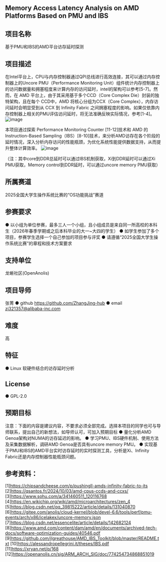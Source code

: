 ## Memory Access Latency Analysis on AMD Platforms Based on PMU and IBS

## 项目名称
基于PMU和IBS的AMD平台访存延时探测
## 项目描述
在Intel平台上，CPU与内存控制器通过QPI总线进行高效连接，其可以通过内存控制器上的Uncore PMU（Performance Monitoring Unit）组件统计内存控制器上的访问数据量和拥塞程度来计算内存的访问延时，intel的架构可以参考[5-7]。然而，在 AMD 平台上，由于其采用基于多个CCD（Core Complex Die）封装的独特架构，且在每个 CCD中，AMD 将核心分组为CCX（Core Complex），内存访问延时会明显受到从 CCX 到 Infinity Fabric 之间拥塞程度的影响。如果仅依靠内存控制器上相关的PMU评估访问延时，将无法准确反映实际情况，参考[1-4]。
![image](https://github.com/user-attachments/assets/646ceecc-c7f7-4871-a5f7-6f7e6a61e912)

本项目通过探索 Performance Monitoring Counter [11-12]技术和 AMD 的 Instruction-Based Sampling（IBS）[8-10]技术，来分析AMD访存在各个阶段的延时情况，深入分析内存访问的性能瓶颈，为优化系统性能提供数据支持，从而提升整体计算效率。
![image](https://github.com/user-attachments/assets/7339591e-47d3-454f-a629-f12a66bdaf84)

（注：其中core到DDR总延时可以通过IBS机制获取，Xi到DDR延时可以通过Xi PMU获取，Memory control到DDR延时，可以通过uncore memory PMU获取）
## 所属赛道
2025全国大学生操作系统比赛的“OS功能挑战”赛道
## 参赛要求
● 以小组为单位参赛，最多三人一个小组，且小组成员是来自同一所高校的本科生（2026年春季学期或之后本科毕业的大一~大四的学生）
● 如学生参加了多个项目，参赛学生选择一个自己参加的项目参与评奖
● 请遵循“2025全国大学生操作系统比赛”的章程和技术方案要求
## 支持单位
龙蜥社区(OpenAnolis)
## 项目导师
张菁
● github https://github.com/ZhangJing-hub
● email zj321357@alibaba-inc.com
## 难度
高
## 特征
● Linux 软硬件结合的访存延时分析
## License
● GPL-2.0
## 预期目标
注意：下面的内容是建议内容，不要求必须全部完成。选择本项目的同学也可与导师联系，提出自己的新想法，如导师认可，可加入预期目标
● 量化分析AMD Genoa架构对NUMA的访存延迟的影响。
● 学习PMU、IBS硬件机制、使用方法及采集数据解析，调研AMD Genoa是否具有uncore memory PMU。
● 实现基于PMU和IBS的AMD平台实时访存延时的实时探测工具，分析是Xi、Infinity Fabric还是内存控制器性能瓶颈问题。
## 参考资料：
[1]https://chipsandcheese.com/p/pushingll-amds-infinity-fabric-to-its
[2]https://qsantos.fr/2024/10/03/amd-cpus-ccds-and-ccxs/
[3]https://www.sohu.com/a/341460511_120116768
[4]https://en.wikichip.org/wiki/amd/microarchitectures/zen_4
[5]https://blog.csdn.net/qq_39815222/article/details/131040870
[6]https://gitee.com/anolis/cloud-kernel/blob/devel-6.6/tools/perf/pmu-events/arch/x86/icelakex/uncore-memory.json
[7]https://blog.csdn.net/essencelite/article/details/142682124
[8]https://www.amd.com/content/dam/amd/en/documents/archived-tech-docs/software-optimization-guides/40546.pdf
[9]https://github.com/jlgreathouse/AMD_IBS_Toolkit/blob/master/README.txt
[10]https://alessandropellegrini.it/theses/IBS.pdf
[11]https://xryan.net/p/168
[12]https://openanolis.cn/sig/ARM_ARCH_SIG/doc/774254734868851019
